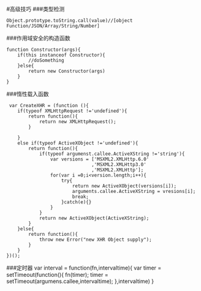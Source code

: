 #高级技巧
###类型检测
		
	Object.prototype.toString.call(value)//[object Function/JSON/Array/String/Number] 
	
###作用域安全的构造函数

	function Constructor(args){
		if(this instanceof Constructor){
			//doSomething
		}else{
			return new Constructor(args)
		}
	}
	
###惰性载入函数

	 var CreateXHR = (function (){
		if(typeof XMLHttpRequest !='undefined'){
			return function(){
				return new XMLHttpRequest();
			}
			
		}
		else if(typeof ActiveXObject !='undefined'){
			return function(){
				if(typeof argumenst.callee.ActiveXString !='string'){
					var versions = ['MSXML2.XMLHttp.6.0'
								   ,'MSXML2.XMLHttp3.0'
								   ,'MSXML2.XMLHttp'];
					for(var i =0;i<version.length;i++){
						try{
							return new ActiveXObject(versions[i]);
							arguments.callee.ActiveXString = vresions[i];
							break;
						}catch(e){}
					}
				}
				return new ActiveXObject(ActiveXString);
			}
		}else{
			return function(){
				throw new Error("new XHR Object supply");
			}
		}
	})();	
	
###定时器
		var interval = function(fn,intervaltime){
			var timer = setTimeout(function(){
				fn(timer);
				timer = setTimeout(argumens.callee,intervaltime);
			},intervaltime)
		}
		